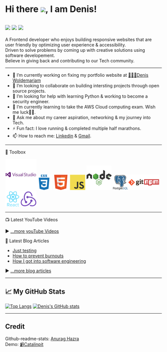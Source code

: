# Hi there <img src="https://raw.githubusercontent.com/MartinHeinz/MartinHeinz/master/wave.gif" width="30px" Hieght="30px" >, I am Denis!
## <img src="https://img.shields.io/github/stars/damewold?style=social"> <img src="https://img.shields.io/github/followers/damewold?style=social"> <img src="https://img.shields.io/twitter/follow/wolde_ai?style=social" > 

A Frontend developer who enjoys building responsive websites that are user friendly by optimizing user experience & accessibility.<br/>
Driven to solve problems by coming up with creative solutions using software developement.<br/>
Believe in giving back and contributing to our Tech community.

---

- 🔭 I’m currently working on fixing my portfolio website at [👨🏾‍💻Denis Woldemariam](https://wolde.dev/#/)
- 👯 I’m looking to collaborate on building intersting projects through open source projects.
- 🤔 I’m looking for help with learning Python & working to become a security engineer.
- 🌱 I’m currently learning to take the AWS Cloud computing exam. Wish me luck🤞🏾.
- 💬 Ask me about my career aspiration, networking & my journey into Tech.
- ⚡ Fun fact: I love running & completed multiple half marathons.
- 📫 How to reach me: [Linkedin](https://www.linkedin.com/in/denis-woldemariam/) & <a href="https://mail.google.com/mail/u/0/?fs=1&tf=cm&source=mailto&to=damewold@gmail.com" target="_blank">Gmail</a>.


---

🧰 Toolbox

<img src="https://github.com/devicons/devicon/blob/master/icons/visualstudio/visualstudio-plain-wordmark.svg" alt="VS Code" width="100" height="100"/><img src="https://github.com/devicons/devicon/blob/master/icons/css3/css3-plain-wordmark.svg" alt="CSS" width="50" height="50"/> <img src="https://github.com/devicons/devicon/blob/master/icons/html5/html5-original.svg" alt="HTML" width="50" height="50"/> <img src="https://github.com/devicons/devicon/blob/master/icons/javascript/javascript-original.svg" alt="JavaScript" width="50" height="50"/> <img src="https://github.com/devicons/devicon/blob/master/icons/nodejs/nodejs-original-wordmark.svg" alt="NodeJS" width="80" height="80"/> <img src="https://github.com/devicons/devicon/blob/master/icons/postgresql/postgresql-original-wordmark.svg" alt="PostgreSQL" width="50" height="50"/><img src="https://github.com/devicons/devicon/blob/master/icons/git/git-original-wordmark.svg" alt="Git" width="50" height="50"/><img src="https://github.com/devicons/devicon/blob/master/icons/npm/npm-original-wordmark.svg" alt="npm" width="50" height="50"/><img src="https://github.com/devicons/devicon/blob/master/icons/react/react-original-wordmark.svg" alt="react" width="50" height="50"/><img src="https://github.com/devicons/devicon/blob/master/icons/redux/redux-original.svg" alt="redux" width="50" height="50"/> 

---

📺 Latest YouTube Videos

<!-- YOUTUBE-VIDEOS-LIST:START -->

<!-- YOUTUBE-VIDEOS-LIST:END -->
▶ [...more youTube Videos](https://www.youtube.com/channel/UCVAIuS-dU9TWYxiR2CIFd2A)

📘 Latest Blog Articles
<!-- BLOG-POST-LIST:START -->
- [Just testing](https://community.codenewbie.org/wolde_ai/just-testing-1gig)
- [How to prevent burnouts](https://dev.to/wolde_ai/how-to-prevent-burnouts-46k8)
- [How I got into software engineering](https://dev.to/wolde_ai/how-i-got-into-software-engineering-23e1)
<!-- BLOG-POST-LIST:END -->
▶ [...more blog articles](https://dev.to/wolde_ai)

---

## &#x1f4c8; My GitHub Stats


[![Top Langs](https://github-readme-stats.vercel.app/api/top-langs/?username=damewold&theme=merko)](https://github.com/anuraghazra/github-readme-stats) [![Denis's GitHub stats](https://github-readme-stats.vercel.app/api?username=damewold&theme=merko)](https://github.com/anuraghazra/github-readme-stats)

---
## Credit

Github-readme-stats: [Anurag Hazra](https://github.com/anuraghazra)<br/>
Demo: [📹Catalinpit](https://www.youtube.com/watch?v=p5hf8i-OzlQ&list=PL4tJdkBbj_XXJgwJsoF9lIsbsZzP_qI9T&index=33) 


<!--
**damewold/damewold** is a ✨ _special_ ✨ repository because its `README.md` (this file) appears on your GitHub profile.

Here are some ideas to get you started:

- 🔭 I’m currently working on ...
- 🌱 I’m currently learning ...
- 👯 I’m looking to collaborate on ...
- 🤔 I’m looking for help with ...
- 💬 Ask me about ...
- 📫 How to reach me: ...
- 😄 Pronouns: ...
- ⚡ Fun fact: ...
-->
